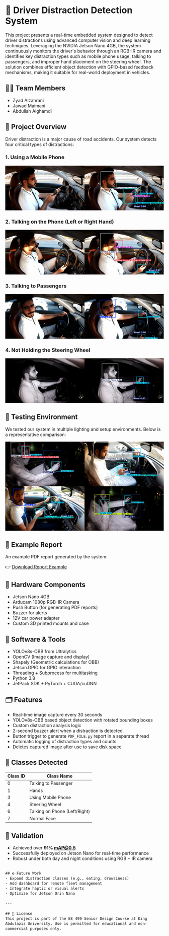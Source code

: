 # 🚗 Driver Distraction Detection System

This project presents a real-time embedded system designed to detect driver distractions using advanced computer vision and deep learning techniques. Leveraging the NVIDIA Jetson Nano 4GB, the system continuously monitors the driver's behavior through an RGB-IR camera and identifies key distraction types such as mobile phone usage, talking to passengers, and improper hand placement on the steering wheel. The solution combines efficient object detection with GPIO-based feedback mechanisms, making it suitable for real-world deployment in vehicles.
## 👨‍💻 Team Members
- Zyad Alzahrani 
- Jawad Maimani 
- Abdullah Alghamdi 

## 📘 Project Overview
Driver distraction is a major cause of road accidents. Our system detects four critical types of distractions:

### 1. Using a Mobile Phone
![Using mobile phone](Using_mobile_phone.jpg)

### 2. Talking on the Phone (Left or Right Hand)
![Talking on the phone](Talking_on_the_phone.jpg)

### 3. Talking to Passengers
![Talking to passenger](Talking_to_passenger.jpg)

### 4. Not Holding the Steering Wheel
![Not holding wheel](Not_holding_the_steering_wheel.jpg)

## 🧪 Testing Environment
We tested our system in multiple lighting and setup environments.
Below is a representative comparison:

![Test environment comparison](Figure_Y_combined_square.jpg)

## 📑 Example Report
An example PDF report generated by the system:

👉 [Download Report Example](Report_Example.pdf)

## 🔧 Hardware Components
- Jetson Nano 4GB
- Arducam 1080p RGB-IR Camera
- Push Button (for generating PDF reports)
- Buzzer for alerts
- 12V car power adapter
- Custom 3D printed mounts and case

## 🧠 Software & Tools
- YOLOv8s-OBB from Ultralytics
- OpenCV (Image capture and display)
- Shapely (Geometric calculations for OBB)
- Jetson.GPIO for GPIO interaction
- Threading + Subprocess for multitasking
- Python 3.8
- JetPack SDK + PyTorch + CUDA/cuDNN

## 🗂️ Features
- Real-time image capture every 30 seconds
- YOLOv8s-OBB based object detection with rotated bounding boxes
- Custom distraction analysis logic
- 2-second buzzer alert when a distraction is detected
- Button trigger to generate `PDF_FILE.py` report in a separate thread
- Automatic logging of distraction types and counts
- Deletes captured image after use to save disk space

## 📸 Classes Detected
| Class ID | Class Name                     |
|----------|--------------------------------|
| 0        | Talking to Passenger           |
| 1        | Hands                          |
| 3        | Using Mobile Phone             |
| 4        | Steering Wheel                 |
| 6        | Talking on Phone (Left/Right)  |
| 7        | Normal Face                    |


## 🧪 Validation
- Achieved over **91% mAP@0.5**
- Successfully deployed on Jetson Nano for real-time performance
- Robust under both day and night conditions using RGB + IR camera


```

## ⚙️ Future Work
- Expand distraction classes (e.g., eating, drowsiness)
- Add dashboard for remote fleet management
- Integrate haptic or visual alerts
- Optimize for Jetson Orin Nano

---

## 📜 License
This project is part of the EE 499 Senior Design Course at King Abdulaziz University. Use is permitted for educational and non-commercial purposes only.
